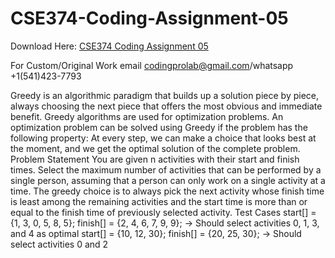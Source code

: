 # CSE374-Coding-Assignment-05

Download Here: [CSE374 Coding Assignment 05](https://codingherolab.com/product/cse374-coding-assignment-05/)

For Custom/Original Work email codingprolab@gmail.com/whatsapp +1(541)423-7793

Greedy is an algorithmic paradigm that builds up a solution piece by piece, always choosing the
next piece that offers the most obvious and immediate benefit. Greedy algorithms are used for
optimization problems. An optimization problem can be solved using Greedy if the problem has
the following property: At every step, we can make a choice that looks best at the moment, and
we get the optimal solution of the complete problem.
Problem Statement
You are given n activities with their start and finish times. Select the maximum number of
activities that can be performed by a single person, assuming that a person can only work on a
single activity at a time.
The greedy choice is to always pick the next activity whose finish time is least among the
remaining activities and the start time is more than or equal to the finish time of previously
selected activity.
Test Cases
start[] = {1, 3, 0, 5, 8, 5};
finish[] = {2, 4, 6, 7, 9, 9};
-> Should select activities 0, 1, 3, and 4 as optimal
start[] = {10, 12, 30};
finish[] = {20, 25, 30};
-> Should select activities 0 and 2
